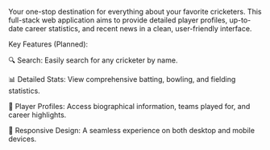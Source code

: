 Your one-stop destination for everything about your favorite cricketers. This full-stack web application aims to provide detailed player profiles, up-to-date career statistics, and recent news in a clean, user-friendly interface.

Key Features (Planned):

🔍 Search: Easily search for any cricketer by name.

📊 Detailed Stats: View comprehensive batting, bowling, and fielding statistics.

👤 Player Profiles: Access biographical information, teams played for, and career highlights.

📱 Responsive Design: A seamless experience on both desktop and mobile devices.
